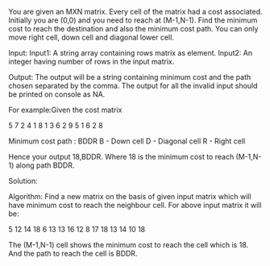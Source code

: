 You are given an MXN matrix. Every cell of the matrix had a cost associated. Initially you are (0,0) and you need to reach at (M-1,N-1). Find the minimum cost to reach the destination and also the minimum cost path. You can only move right cell, down cell and diagonal lower cell.

Input:
Input1: A string array containing rows matrix as element.
Input2: An integer having number of rows in the input matrix.

Output:
The output will be a string containing minimum cost and the path chosen separated by the comma. The output for all the invalid input should be printed on console as NA.

For example:Given the cost matrix

5 7 2 4
1 8 1 3
6 2 9 5
1 6 2 8

Minimum cost path : BDDR 
B - Down cell
D - Diagonal cell
R - Right cell

Hence your output 18,BDDR. Where 18 is the minimum cost to reach (M-1,N-1) along path BDDR.

Solution:

Algorithm:
Find a new matrix on the basis of given input matrix which will have minimum cost to reach the neighbour cell. For above input matrix it will be:

5  12 14 18
6  13 13 16
12 8  17 18
13 14 10 18 

The (M-1,N-1) cell shows the minimum cost to reach the cell which is 18. And the path to reach the cell is BDDR. 
